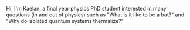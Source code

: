 Hi, I'm Kaelan, a final year physics PhD student interested in many questions (in and out of physics) such as "What is it like to be a bat?" and "Why do isolated quantum systems thermalize?"

